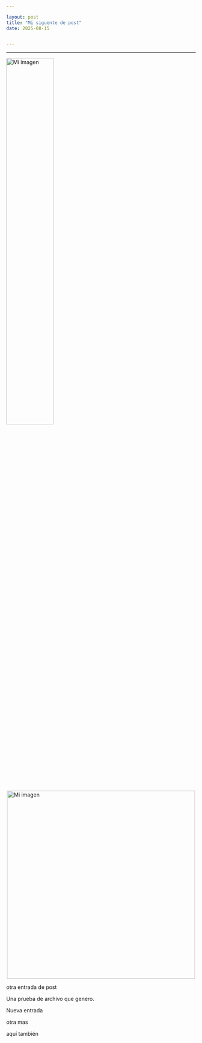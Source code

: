 ```yaml
---

layout: post
title: "Mi siguente de post"
date: 2025-08-15


---
```


---
<img src="https://bafybeifvvqgjdgcuqfqberkss4jctwmkzwj25se25ys2s4gfe4ycbbwxp4.ipfs.w3s.link/btc_digital_gold_100k.png" alt="Mi imagen" style="width:50%;">

<img src="https://bafybeifvvqgjdgcuqfqberkss4jctwmkzwj25se25ys2s4gfe4ycbbwxp4.ipfs.w3s.link/btc_digital_gold_100k.png  " alt="Mi imagen" style="width:500px; display:block; margin:auto;">


otra entrada de post

Una prueba de archivo que genero.

Nueva entrada

otra mas

aquí también
